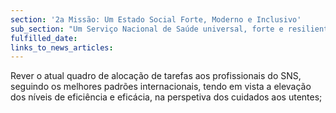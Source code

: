 ```yaml
---
section: '2a Missão: Um Estado Social Forte, Moderno e Inclusivo'
sub_section: "Um Serviço Nacional de Saúde universal, forte e resiliente"
fulfilled_date:
links_to_news_articles:
---
```


Rever o atual quadro de alocação de tarefas aos profissionais do SNS, seguindo os melhores padrões internacionais, tendo em vista a elevação dos níveis de eficiência e eficácia, na perspetiva dos cuidados aos utentes;